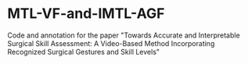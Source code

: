# MTL-VF-and-IMTL-AGF
Code and annotation for the paper "Towards Accurate and Interpretable Surgical Skill Assessment: A Video-Based Method Incorporating Recognized Surgical Gestures and Skill Levels"
